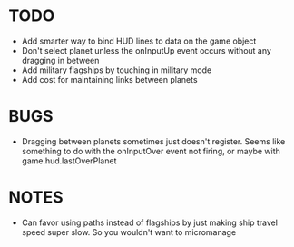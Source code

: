 # TODO

- Add smarter way to bind HUD lines to data on the game object
- Don't select planet unless the onInputUp event occurs without any dragging in between
- Add military flagships by touching in military mode
- Add cost for maintaining links between planets

# BUGS

- Dragging between planets sometimes just doesn't register. Seems like something to do with the onInputOver event not firing, or maybe with game.hud.lastOverPlanet

# NOTES
- Can favor using paths instead of flagships by just making ship travel speed super slow. So you wouldn't want to micromanage